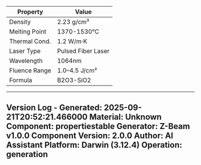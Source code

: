 | Property | Value |
|----------|-------|
| Density | 2.23 g/cm³ |
| Melting Point | 1370-1530°C |
| Thermal Cond. | 1.2 W/m·K |
| Laser Type | Pulsed Fiber Laser |
| Wavelength | 1064nm |
| Fluence Range | 1.0–4.5 J/cm² |
| Formula | B2O3-SiO2 |


---
Version Log - Generated: 2025-09-21T20:52:21.466000
Material: Unknown
Component: propertiestable
Generator: Z-Beam v1.0.0
Component Version: 2.0.0
Author: AI Assistant
Platform: Darwin (3.12.4)
Operation: generation
---